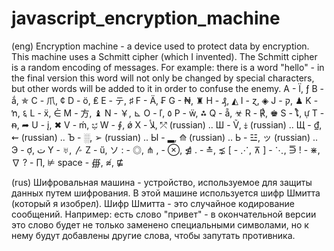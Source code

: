 # javascript_encryption_machine

(eng) Encryption machine - a device used to protect data by encryption. This machine uses a Schmitt cipher (which I invented). The Schmitt cipher is a random encoding of messages. For example: there is a word "hello" - in the final version this word will not only be changed by special characters, but other words will be added to it in order to confuse the enemy.
A - Ï, ƒ
B - ắ, ✯
C - 爪, ¢
D - ö, ₤
E - テ, ♯
F - Ä, ₣
G - ₦, ♜
H - ₰, ◭
I - ɀ, ◈
J - ק, ♟
K - ŉ, ६
L - ẍ, ⋵
M - 方, ♝
N - ￥, ⊾
O - ľ, ٥
P - ẅ, ⁂
Q - ẵ, ☣
R - ℟, ♚
S - ໂ, ự
T - ᵰ, ➦
U - į, ✖
V - ḿ, ಭ
W - ∮, ǿ
X - ﻸ, ⤱
(russian) .. Ш - Ṽ, ⤈
(russian) .. Щ - ₫, ⇜
(russian) .. Ъ - ░, ➢
(russian) .. Ы - ▂, ⟰
(russian) .. Ь - ☳, ッ
(russian) .. Э - ợ, ت
Y - ♅, 〴
Z - ű, ソ
: - ◎, ⋔
, - ⊗, ⋬
. - ≛, ⋨
[ - ⋰, ⊼
] - ⋱, ⋽
! - ⋇, ∇
? - ∏, ⊭
space - ∰, ≉, ⋢


(rus) Шифровальная машина - устройство, используемое для защиты данных путем шифрования. В этой машине используется шифр Шмитта (который я изобрел). Шифр Шмитта - это случайное кодирование сообщений. Например: есть слово "привет" - в окончательной версии это слово будет не только заменено специальными символами, но к нему будут добавлены другие слова, чтобы запутать противника.
